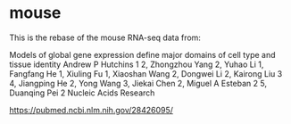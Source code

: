 # mouse

This is the rebase of the mouse RNA-seq data from:

Models of global gene expression define major domains of cell type and tissue identity
Andrew P Hutchins 1 2, Zhongzhou Yang 2, Yuhao Li 1, Fangfang He 1, Xiuling Fu 1, Xiaoshan Wang 2, Dongwei Li 2, Kairong Liu 3 4, Jiangping He 2, Yong Wang 3, Jiekai Chen 2, Miguel A Esteban 2 5, Duanqing Pei 2
Nucleic Acids Research

https://pubmed.ncbi.nlm.nih.gov/28426095/